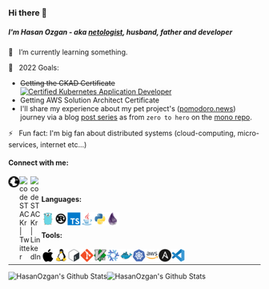 ### Hi there 👋

##### I'm Hasan Ozgan - aka [netologist][website], husband, father and developer 



🌱 &nbsp; I’m currently learning something.

🥅 &nbsp; 2022 Goals: 
- ~~Getting the CKAD Certificate~~ [<img alt="Certified Kubernetes Application Developer" width="25px" src="https://www.cncf.io/wp-content/uploads/2021/09/kubernetes-ckad-color.svg" />](https://www.credly.com/badges/f2c1b4b0-c9d8-4928-a6c4-9a3d40813421)
- Getting AWS Solution Architect Certificate
- I'll share my experience about my pet project's ([pomodoro.news](https://pomodoro.news)) journey via a blog [post series](https://netologist.org/series/the-project-pomodoro.news/) as from `zero to hero` on the [mono repo](https://github.com/netology/pomodoro-news).


⚡ &nbsp; Fun fact: I'm big fan about distributed systems (cloud-computing, micro-services, internet etc...)


#### Connect with me:

[<img align="left" alt="netologist" width="22px" src="https://raw.githubusercontent.com/iconic/open-iconic/master/svg/globe.svg" />][website]
[<img align="left" alt="codeSTACKr | Twitter" width="22px" src="https://cdn.jsdelivr.net/npm/simple-icons@v3/icons/twitter.svg" />][twitter]
[<img align="left" alt="codeSTACKr | LinkedIn" width="22px" src="https://cdn.jsdelivr.net/npm/simple-icons@v3/icons/linkedin.svg" />][linkedin]

<br />


#### Languages:
[<img align="left" alt="Golang" width="26px" src="https://raw.githubusercontent.com/devicons/devicon/master/icons/go/go-original.svg" />][website]
[<img align="left" alt="Rust" width="26px" src="https://raw.githubusercontent.com/devicons/devicon/master/icons/rust/rust-plain.svg" />][website]
[<img align="left" alt="TypeScript" width="26px" src="https://raw.githubusercontent.com/devicons/devicon/master/icons/typescript/typescript-original.svg" />][website]
[<img align="left" alt="Java" width="26px" src="https://raw.githubusercontent.com/devicons/devicon/master/icons/java/java-original.svg" />][website]
[<img align="left" alt="Python" width="26px" src="https://raw.githubusercontent.com/devicons/devicon/master/icons/python/python-original.svg" />][website]
[<img align="left" alt="Elixir" width="26px" src="https://raw.githubusercontent.com/devicons/devicon/master/icons/elixir/elixir-original.svg" />][website]

<br />


#### Tools:
[<img align="left" alt="Apple" width="26px" src="https://raw.githubusercontent.com/devicons/devicon/master/icons/apple/apple-original.svg" />][website]
[<img align="left" alt="Linux" width="26px" src="https://raw.githubusercontent.com/devicons/devicon/master/icons/linux/linux-original.svg" />][website]
[<img align="left" alt="Bash" width="26px" src="https://raw.githubusercontent.com/devicons/devicon/master/icons/bash/bash-original.svg" />][website]
[<img align="left" alt="Git" width="26px" src="https://raw.githubusercontent.com/devicons/devicon/master/icons/git/git-original.svg" />][website]
[<img align="left" alt="Vim" width="26px" src="https://raw.githubusercontent.com/devicons/devicon/master/icons/vim/vim-original.svg" />][website]
[<img align="left" alt="Nix" width="26px" src="https://raw.githubusercontent.com/devicons/devicon/master/icons/nixos/nixos-original.svg" />][website]
[<img align="left" alt="Docker" width="26px" src="https://raw.githubusercontent.com/devicons/devicon/master/icons/docker/docker-original.svg" />][website]
[<img align="left" alt="Kubernetes" width="26px" src="https://raw.githubusercontent.com/devicons/devicon/master/icons/kubernetes/kubernetes-plain.svg" />][website]
[<img align="left" alt="AWS" width="26px" src="https://raw.githubusercontent.com/github/explore/80688e429a7d4ef2fca1e82350fe8e3517d3494d/topics/aws/aws.png" />][website]
[<img align="left" alt="Ansible" width="26px" src="https://raw.githubusercontent.com/devicons/devicon/master/icons/ansible/ansible-original.svg" />][website]
[<img align="left" alt="Visual Studio Code" width="26px" src="https://raw.githubusercontent.com/devicons/devicon/master/icons/vscode/vscode-original.svg" />][website]

<br />

---


<img align="left" alt="HasanOzgan's Github Stats" src="https://github-readme-stats.vercel.app/api?username=HasanOzgan&show_icons=true&hide_border=true" />
<img align="left" alt="HasanOzgan's Github Stats" src="https://github-readme-stats.vercel.app/api/top-langs/?username=HasanOzgan&show_icons=true&hide_border=true&langs_count=3" />

[website]: https://netologist.org/
[website-tr]: https://www.hasanozgan.com
[twitter]: https://twitter.com/hasanozgan
[linkedin]: https://linkedin.com/in/hasanozgan
[activistgithub]: https://github.com/ac-tivi-st
